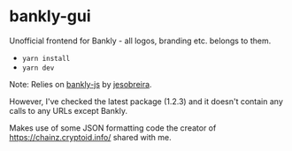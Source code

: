 # bankly-gui

Unofficial frontend for Bankly - all logos, branding etc. belongs to them.

- `yarn install`
- `yarn dev`

Note: Relies on [bankly-js](https://github.com/jesobreira/bankly-js) by [jesobreira](https://github.com/jesobreira).

However, I've checked the latest package (1.2.3) and it doesn't contain any calls to any URLs except Bankly.

Makes use of some JSON formatting code the creator of https://chainz.cryptoid.info/ shared with me.